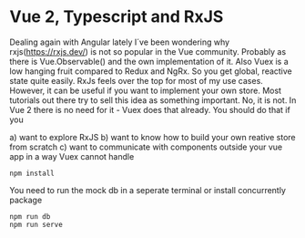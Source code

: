 # Vue 2, Typescript and RxJS

Dealing again with Angular lately I´ve been wondering why rxjs(https://rxjs.dev/) is not so popular in the Vue community. Probably as there is Vue.Observable() and the own implementation of it. Also Vuex is a low hanging fruit compared to Redux and NgRx. So you get global, reactive state quite easily. RxJs feels over the top for most of my use cases. However, it can be useful if you want to implement your own store. Most tutorials out there try to sell this idea as something important. No, it is not. In Vue 2 there is no need for it - Vuex does that already. You should do that if you

a) want to explore RxJS
b) want to know how to build your own reative store from scratch
c) want to communicate with components outside your vue app in a way Vuex cannot handle


```
npm install
```

You need to run the mock db in a seperate terminal or install concurrently package
```
npm run db 
npm run serve
```
